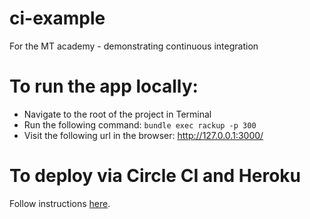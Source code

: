 # ci-example

For the MT academy - demonstrating continuous integration

# To run the app locally:

- Navigate to the root of the project in Terminal
- Run the following command: `bundle exec rackup -p 300`
- Visit the following url in the browser: http://127.0.0.1:3000/

# To deploy via Circle CI and Heroku

Follow instructions [here](https://learn.madetech.com/guides/08-Continuous-Integration/).
